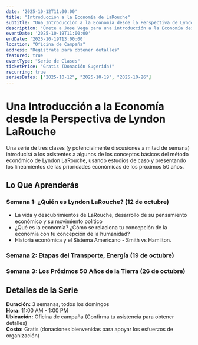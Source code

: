 ```yaml
---
date: '2025-10-12T11:00:00'
title: "Introducción a la Economía de LaRouche"
subtitle: "Una Introducción a la Economía desde la Perspectiva de Lyndon LaRouche"
description: "Únete a Jose Vega para una introducción a la Economía desde la perspectiva de Lyndon LaRouche."
eventDate: '2025-10-19T11:00:00'
endDate: '2025-10-19T13:00:00'
location: "Oficina de Campaña"
address: "Regístrate para obtener detalles"
featured: true
eventType: "Serie de Clases"
ticketPrice: "Gratis (Donación Sugerida)"
recurring: true
seriesDates: ["2025-10-12", "2025-10-19", "2025-10-26"]
---
```


# Una Introducción a la Economía desde la Perspectiva de Lyndon LaRouche

Una serie de tres clases (y potencialmente discusiones a mitad de semana) introducirá a los asistentes a algunos de los conceptos básicos del método económico de Lyndon LaRouche, usando estudios de caso y presentando los lineamientos de las prioridades económicas de los próximos 50 años.

## Lo Que Aprenderás

### Semana 1: ¿Quién es Lyndon LaRouche? (12 de octubre)
- La vida y descubrimientos de LaRouche, desarrollo de su pensamiento económico y su movimiento político
- ¿Qué es la economía? ¿Cómo se relaciona tu concepción de la economía con tu concepción de la humanidad?
- Historia económica y el Sistema Americano - Smith vs Hamilton.

### Semana 2: Etapas del Transporte, Energía (19 de octubre)

### Semana 3: Los Próximos 50 Años de la Tierra (26 de octubre)

## Detalles de la Serie

**Duración:** 3 semanas, todos los domingos  
**Hora:** 11:00 AM - 1:00 PM  
**Ubicación:** Oficina de campaña (Confirma tu asistencia para obtener detalles)  
**Costo:** Gratis (donaciones bienvenidas para apoyar los esfuerzos de organización)  